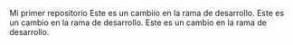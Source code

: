 Mi primer repositorio
Este es un cambiio en la rama de desarrollo.
Este es un cambio en la rama de desarrollo.
Este es un cambio en la rama de desarrollo.

